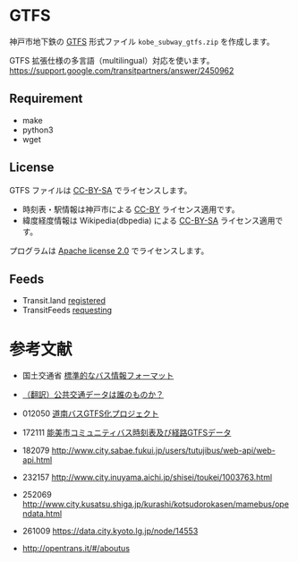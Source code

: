 GTFS
====
神戸市地下鉄の [GTFS](https://developers.google.com/transit/gtfs/reference) 
形式ファイル `kobe_subway_gtfs.zip` を作成します。

GTFS 拡張仕様の多言語（multilingual）対応を使います。
https://support.google.com/transitpartners/answer/2450962


Requirement
-----------
+ make
+ python3
+ wget


License
-------
GTFS ファイルは [CC-BY-SA](http://creativecommons.org/licenses/by-sa/3.0/) でライセンスします。
+ 時刻表・駅情報は神戸市による [CC-BY](http://creativecommons.org/licenses/by/2.1/jp/) ライセンス適用です。
+ 緯度経度情報は Wikipedia(dbpedia) による [CC-BY-SA](http://creativecommons.org/licenses/by-sa/3.0/) ライセンス適用です。

プログラムは [Apache license 2.0](http://www.apache.org/licenses/LICENSE-2.0) でライセンスします。


Feeds
-----
- Transit.land [registered](https://transit.land/feed-registry/operators/o-xn0j-kobe)
- TransitFeeds [requesting](https://github.com/TransitFeeds/TransitFeeds-Public/issues/125)

参考文献
========
- 国土交通省 [標準的なバス情報フォーマット](https://twitter.com/MLIT_JAPAN/status/847745529450700801)
- [（翻訳）公共交通データは誰のものか？](http://niyalist.hatenablog.com/entry/2017/04/15/121315)
- 012050 [道南バスGTFS化プロジェクト](https://github.com/aruneko/DonanBusGTFS)
- 172111 [能美市コミュニティバス時刻表及び経路GTFSデータ](http://www.city.nomi.ishikawa.jp/chiiki/NomiVitalization/opendata.html)

- 182079 http://www.city.sabae.fukui.jp/users/tutujibus/web-api/web-api.html
- 232157 http://www.city.inuyama.aichi.jp/shisei/toukei/1003763.html
- 252069 http://www.city.kusatsu.shiga.jp/kurashi/kotsudorokasen/mamebus/opendata.html
- 261009 https://data.city.kyoto.lg.jp/node/14553

- http://opentrans.it/#/aboutus
